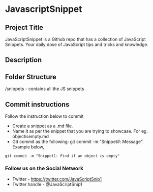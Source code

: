 # JavascriptSnippet

## Project Title
JavaScriptSnippet is a Github repo that has a collection of JavaScript Snippets. Your daily dose of JavaScript tips and tricks and knowledge.

## Description


## Folder Structure
/snippets - contains all the JS snippets

## Commit instructions
Follow the instruction below to commit

* Create a snippet as a .md file. 
* Name it as per the snippet that you are trying to showcase. For eg. objectisempty.md
* Git commit as the following: git commit -m "Snippet#: Message". Example below,
```
git commit -m "Snippet1: Find if an object is empty"
```

### Follow us on the Social Network
* Twitter - https://twitter.com/JavaScriptSnip1
* Twitter handle - @JavaScriptSnip1
